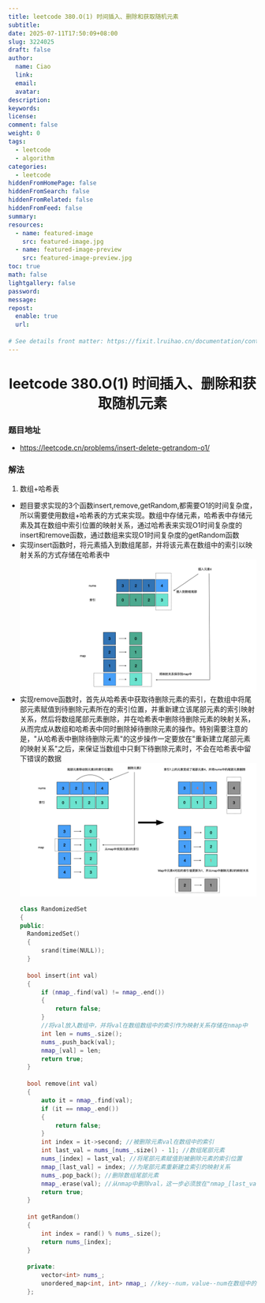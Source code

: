 ```yaml
---
title: leetcode 380.O(1) 时间插入、删除和获取随机元素
subtitle:
date: 2025-07-11T17:50:09+08:00
slug: 3224025
draft: false
author:
  name: Ciao
  link:
  email:
  avatar:
description:
keywords:
license:
comment: false
weight: 0
tags:
  - leetcode
  - algorithm
categories:
  - leetcode
hiddenFromHomePage: false
hiddenFromSearch: false
hiddenFromRelated: false
hiddenFromFeed: false
summary:
resources:
  - name: featured-image
    src: featured-image.jpg
  - name: featured-image-preview
    src: featured-image-preview.jpg
toc: true
math: false
lightgallery: false
password:
message:
repost:
  enable: true
  url:

# See details front matter: https://fixit.lruihao.cn/documentation/content-management/introduction/#front-matter
---
```


<!--more-->

<h1 align="center">leetcode 380.O(1) 时间插入、删除和获取随机元素</h1>

### 题目地址
  * https://leetcode.cn/problems/insert-delete-getrandom-o1/

### 解法
  1. 数组+哈希表
  * 题目要求实现的3个函数insert,remove,getRandom,都需要O1的时间复杂度，所以需要使用数组+哈希表的方式来实现。数组中存储元素，哈希表中存储元素及其在数组中索引位置的映射关系，通过哈希表来实现O1时间复杂度的insert和remove函数，通过数组来实现O1时间复杂度的getRandom函数
  * 实现insert函数时，将元素插入到数组尾部，并将该元素在数组中的索引以映射关系的方式存储在哈希表中
    ![](./p1.png)
  * 实现remove函数时，首先从哈希表中获取待删除元素的索引，在数组中将尾部元素赋值到待删除元素所在的索引位置，并重新建立该尾部元素的索引映射关系，然后将数组尾部元素删除，并在哈希表中删除待删除元素的映射关系，从而完成从数组和哈希表中同时删除掉待删除元素的操作。特别需要注意的是，"从哈希表中删除待删除元素"的这步操作一定要放在"重新建立尾部元素的映射关系"之后，来保证当数组中只剩下待删除元素时，不会在哈希表中留下错误的数据
    ![](./p2.png)
    ```C++
    class RandomizedSet 
    {
    public:
      RandomizedSet() 
      {
          srand(time(NULL));
      }
    
      bool insert(int val) 
      {
          if (nmap_.find(val) != nmap_.end())
          {
              return false;
          }
          //将val放入数组中，并将val在数组数组中的索引作为映射关系存储在nmap中
          int len = nums_.size();
          nums_.push_back(val);
          nmap_[val] = len;
          return true;
      }
    
      bool remove(int val) 
      {
          auto it = nmap_.find(val);
          if (it == nmap_.end())
          {
              return false;
          }
          int index = it->second; //被删除元素val在数组中的索引
          int last_val = nums_[nums_.size() - 1]; //数组尾部元素
          nums_[index] = last_val; //将尾部元素赋值到被删除元素的索引位置
          nmap_[last_val] = index; //为尾部元素重新建立索引的映射关系
          nums_.pop_back(); //删除数组尾部元素
          nmap_.erase(val); //从nmap中删除val，这一步必须放在"nmap_[last_val] = index"后执行，防止数组中只剩val的情况，即last_val=val，val被删除后又给last_val重新建立了映射关系
          return true;
      }
    
      int getRandom() 
      {
          int index = rand() % nums_.size();
          return nums_[index];
      }

      private:
          vector<int> nums_;
          unordered_map<int, int> nmap_; //key--num，value--num在数组中的索引
      };
    ```
